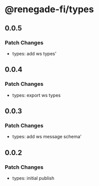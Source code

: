 # @renegade-fi/types

## 0.0.5

### Patch Changes

- types: add ws types'

## 0.0.4

### Patch Changes

- types: export ws types

## 0.0.3

### Patch Changes

- types: add ws message schema'

## 0.0.2

### Patch Changes

- types: initial publish
